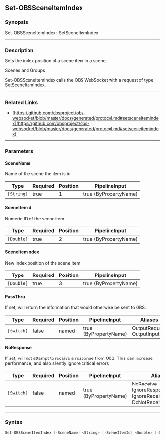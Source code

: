 Set-OBSSceneItemIndex
---------------------




### Synopsis
Set-OBSSceneItemIndex : SetSceneItemIndex



---


### Description

Sets the index position of a scene item in a scene.

Scenes and Groups


Set-OBSSceneItemIndex calls the OBS WebSocket with a request of type SetSceneItemIndex.



---


### Related Links
* [https://github.com/obsproject/obs-websocket/blob/master/docs/generated/protocol.md#setsceneitemindex](https://github.com/obsproject/obs-websocket/blob/master/docs/generated/protocol.md#setsceneitemindex)





---


### Parameters
#### **SceneName**

Name of the scene the item is in






|Type      |Required|Position|PipelineInput        |
|----------|--------|--------|---------------------|
|`[String]`|true    |1       |true (ByPropertyName)|



#### **SceneItemId**

Numeric ID of the scene item






|Type      |Required|Position|PipelineInput        |
|----------|--------|--------|---------------------|
|`[Double]`|true    |2       |true (ByPropertyName)|



#### **SceneItemIndex**

New index position of the scene item






|Type      |Required|Position|PipelineInput        |
|----------|--------|--------|---------------------|
|`[Double]`|true    |3       |true (ByPropertyName)|



#### **PassThru**

If set, will return the information that would otherwise be sent to OBS.






|Type      |Required|Position|PipelineInput        |Aliases                      |
|----------|--------|--------|---------------------|-----------------------------|
|`[Switch]`|false   |named   |true (ByPropertyName)|OutputRequest<br/>OutputInput|



#### **NoResponse**

If set, will not attempt to receive a response from OBS.
This can increase performance, and also silently ignore critical errors






|Type      |Required|Position|PipelineInput        |Aliases                                                                |
|----------|--------|--------|---------------------|-----------------------------------------------------------------------|
|`[Switch]`|false   |named   |true (ByPropertyName)|NoReceive<br/>IgnoreResponse<br/>IgnoreReceive<br/>DoNotReceiveResponse|





---


### Syntax
```PowerShell
Set-OBSSceneItemIndex [-SceneName] <String> [-SceneItemId] <Double> [-SceneItemIndex] <Double> [-PassThru] [-NoResponse] [<CommonParameters>]
```
